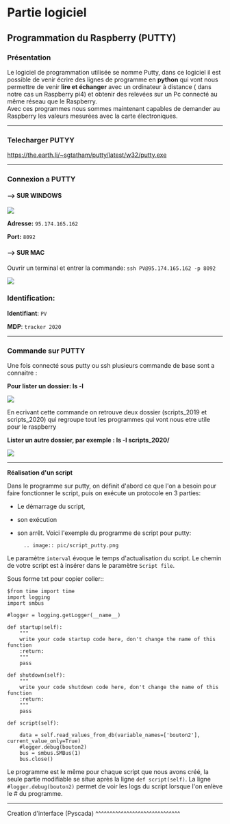 # Partie logiciel

## Programmation du Raspberry (PUTTY)

### Présentation

Le logiciel de programmation utilisée se nomme Putty, dans ce logiciel il est possible de venir écrire des lignes de programme en **python** qui vont nous permettre  de venir **lire et échanger** avec un ordinateur à distance ( dans notre cas un Raspberry pi4) et obtenir des relevées sur un Pc connecté au même réseau que le Raspberry.
<br>
Avec ces programmes nous sommes maintenant capables de demander au Raspberry les valeurs mesurées avec la carte électroniques. 

-------------

### Telecharger PUTYY

https://the.earth.li/~sgtatham/putty/latest/w32/putty.exe

-------------

### Connexion a PUTTY
#### --> SUR WINDOWS
<img src="https://raw.githubusercontent.com/pt-tracker-gim/trackeurSolaire/master/docs/source/pic/PUTTY.PNG">

**Adresse:** ``95.174.165.162`` 

**Port:** ``8092`` 

#### --> SUR MAC

Ouvrir un terminal et entrer la commande:
``ssh PV@95.174.165.162 -p 8092``

<img src="https://github.com/pt-tracker-gim/trackeurSolaire/blob/master/docs/source/pic/terminal_code.png">


### Identification:

**Identifiant**: ``PV`` 

**MDP**: ``tracker 2020``

-------------
### Commande sur PUTTY

Une fois connecté sous putty ou ssh plusieurs commande de base sont a connaitre :

**Pour lister un dossier: ls -l**

<img src="https://github.com/pt-tracker-gim/trackeurSolaire/blob/master/docs/source/pic/partie_logiciel/ouvrir.png">

En ecrivant cette commande on retrouve deux dossier (scripts_2019 et scripts_2020) qui regroupe tout les programmes qui vont nous etre utile pour le raspberry 

**Lister un autre dossier, par exemple : ls -l scripts_2020/**
 
<img src="https://github.com/pt-tracker-gim/trackeurSolaire/blob/master/docs/source/pic/partie_logiciel/lister.png">

-------------

**Réalisation d'un script**


Dans le programme sur putty, on définit d'abord ce que l'on a besoin pour faire fonctionner le script, puis on exécute un protocole en 3 parties: 

* Le démarrage du script, 
* son exécution 
* son arrêt.
Voici l'exemple du programme de script pour putty:

		.. image:: pic/script_putty.png

Le paramètre ``interval`` évoque le temps d'actualisation du script.
Le chemin de votre script est à insérer dans le paramètre ``Script file``.

Sous forme txt pour copier coller::

	$from time import time
	import logging
	import smbus
	
	#logger = logging.getLogger(__name__)
	
	def startup(self):
		"""
		write your code startup code here, don't change the name of this function
		:return:
		"""
		pass
	
	def shutdown(self):
		"""
		write your code shutdown code here, don't change the name of this function
		:return:
		"""
		pass
	
	def script(self):
	
		data = self.read_values_from_db(variable_names=['bouton2'], current_value_only=True)
		#logger.debug(bouton2)
		bus = smbus.SMBus(1)
		bus.close()
		
Le programme est le même pour chaque script que nous avons créé, la seule partie modifiable se situe après la ligne ``def script(self)``.
La ligne ``#logger.debug(bouton2)`` permet de voir les logs du script lorsque l'on enlève le # du programme.


-----------------------------


Creation d'interface (Pyscada)
^^^^^^^^^^^^^^^^^^^^^^^^^^^^^^

